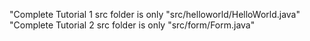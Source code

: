 "Complete Tutorial 1 src folder is only "src/helloworld/HelloWorld.java"                                             
"Complete Tutorial 2 src folder is only "src/form/Form.java" 
